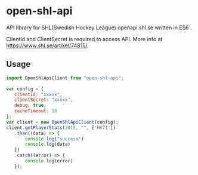 # open-shl-api
API library for SHL(Swedish Hockey League) openapi.shl.se written in ES6 .

ClientId and ClientSecret is required to access API. More info at https://www.shl.se/artikel/74815/.

## Usage
 ```javascript
import OpenShlApiClient from "open-shl-api";

var config = {
    clientId: "xxxxx",
    clientSecret: "xxxxx",
    debug: true,
    cacheTimeout: 10
};
var client = new OpenShlApiClient(config);
client.getPlayerStats(2015, "", ['HV71'])
    .then((data) => {
        console.log("success")
        console.log(data)
    })
    .catch((error) => {
        console.log(error)
    });
 ```
